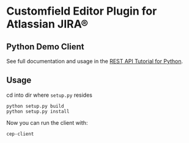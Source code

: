 # Customfield Editor Plugin for Atlassian JIRA®

## Python Demo Client

See full documentation and usage in the [REST API Tutorial for Python](http://codeclou.io/redirect/r.php?r=alxpzlvx).


## Usage

cd into dir where `setup.py` resides

```
python setup.py build
python setup.py install
```

Now you can run the client with:

```
cep-client
```
